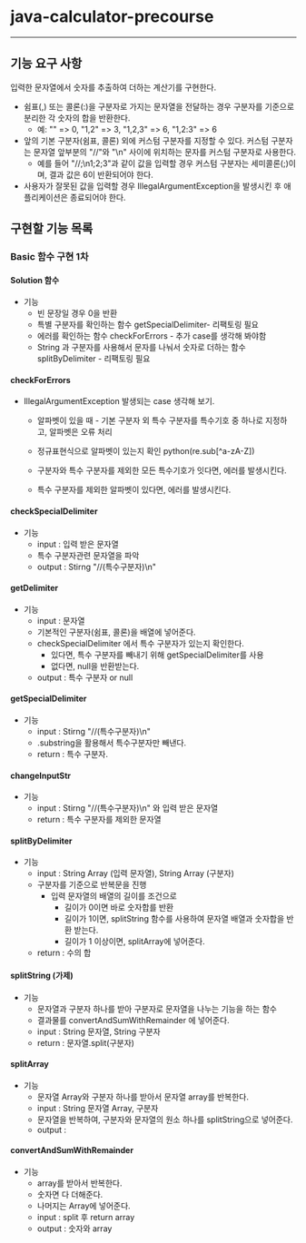 # java-calculator-precourse

---
## 기능 요구 사항
입력한 문자열에서 숫자를 추출하여 더하는 계산기를 구현한다. 

- 쉼표(,) 또는 콜론(:)을 구분자로 가지는 문자열을 전달하는 경우 구분자를 기준으로 분리한 각 숫자의 합을 반환한다.
  - 예: "" => 0, "1,2" => 3, "1,2,3" => 6, "1,2:3" => 6
- 앞의 기본 구분자(쉼표, 콜론) 외에 커스텀 구분자를 지정할 수 있다. 커스텀 구분자는 문자열 앞부분의 "//"와 "\n" 사이에 위치하는 문자를 커스텀 구분자로 사용한다.
  - 예를 들어 "//;\n1;2;3"과 같이 값을 입력할 경우 커스텀 구분자는 세미콜론(;)이며, 결과 값은 6이 반환되어야 한다.
- 사용자가 잘못된 값을 입력할 경우 IllegalArgumentException을 발생시킨 후 애플리케이션은 종료되어야 한다.


## 구현할 기능 목록

###  Basic 함수 구현 1차

#### Solution 함수
- 기능
  - 빈 문장일 경우 0을 반환
  - 특별 구분자를 확인하는 함수 getSpecialDelimiter- 리팩토링 필요
  - 에러를 확인하는 함수 checkForErrors - 추가 case를 생각해 봐야함
  - String 과 구분자를 사용해서 문자를 나눠서 숫자로 더하는 함수 splitByDelimiter - 리팩토링 필요

#### checkForErrors
- IllegalArgumentException 발생되는 case 생각해 보기.
  - 알파벳이 있을 때 - 기본 구분자 외 특수 구분자를 특수기호 중 하나로 지정하고, 알파벳은 오류 처리
  - 정규표현식으로 알파벳이 있는지 확인 python(re.sub[^a-zA-Z])

  - 구분자와 특수 구분자를 제외한 모든 특수기호가 잇다면, 에러를 발생시킨다.
  - 특수 구분자를 제외한 알파벳이 있다면, 에러를 발생시킨다.

#### checkSpecialDelimiter
- 기능
  - input : 입력 받은 문자열
  - 특수 구분자관련 문자열을 파악
  - output : Stirng "//(특수구분자)\n"

#### getDelimiter
- 기능
  - input : 문자열
  - 기본적인 구분자(쉼표, 콜론)을 배열에 넣어준다.
  - checkSpecialDelimiter 에서 특수 구분자가 있는지 확인한다.
    - 있다면, 특수 구분자를 빼내기 위해 getSpecialDelimiter를 사용
    - 없다면, null을 반환받는다.
  - output : 특수 구분자 or null

#### getSpecialDelimiter
- 기능
  - input : Stirng "//(특수구분자)\n"
  - .substring을 활용해서 특수구분자만 빼낸다.
  - return : 특수 구분자.
#### changeInputStr
- 기능
  - input : Stirng "//(특수구분자)\n" 와 입력 받은 문자열
  - return : 특수 구분자를 제외한 문자열

#### splitByDelimiter
- 기능
  - input : String Array (입력 문자열), String Array (구분자)
  - 구분자를 기준으로 반복문을 진행
    - 입력 문자열의 배열의 길이를 조건으로
      - 길이가 0이면 바로 숫자합를 반환
      - 길이가 1이면, splitString 함수를 사용하여 문자열 배열과 숫자합을 반환 받는다.
      - 길이가 1 이상이면, splitArray에 넣어준다.
  - return : 수의 합

#### splitString (가제)
- 기능
  - 문자열과 구분자 하나를 받아 구분자로 문자열을 나누는 기능을 하는 함수
  - 결과물를 convertAndSumWithRemainder 에 넣어준다.
  - input : String 문자열, String 구분자
  - return : 문자열.split(구분자)

#### splitArray
- 기능
  - 문자열 Array와 구분자 하나를 받아서 문자열 array를 반복한다.
  - input : String 문자열 Array, 구분자
  - 문자열을 반복하여, 구분자와 문자열의 원소 하나를 splitString으로 넣어준다.
  - output :
#### convertAndSumWithRemainder
- 기능
  - array를 받아서 반복한다.
  - 숫자면 다 더해준다.
  - 나머지는 Array에 넣어준다.
  - input : split 후 return array
  - output : 숫자와 array 
